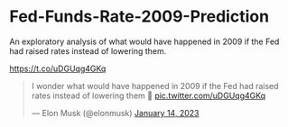 # Fed-Funds-Rate-2009-Prediction
An exploratory analysis of what would have happened in 2009 if the Fed had raised rates instead of lowering them. 

https://t.co/uDGUqg4GKq

<blockquote class="twitter-tweet"><p lang="en" dir="ltr">I wonder what would have happened in 2009 if the Fed had raised rates instead of lowering them 🤔 <a href="https://t.co/uDGUqg4GKq">pic.twitter.com/uDGUqg4GKq</a></p>&mdash; Elon Musk (@elonmusk) <a href="https://twitter.com/elonmusk/status/1614105828205760513?ref_src=twsrc%5Etfw">January 14, 2023</a></blockquote>
